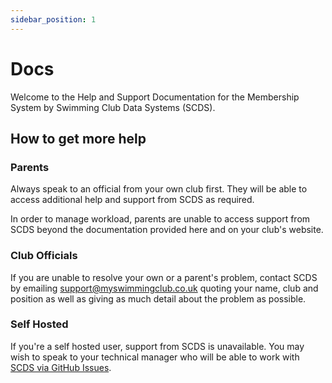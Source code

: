 ```yaml
---
sidebar_position: 1
---
```


# Docs

Welcome to the Help and Support Documentation for the Membership System by Swimming Club Data Systems (SCDS).

## How to get more help

### Parents

Always speak to an official from your own club first. They will be able to access additional help and support from SCDS as required.

In order to manage workload, parents are unable to access support from SCDS beyond the documentation provided here and on your club's website.

### Club Officials

If you are unable to resolve your own or a parent's problem, contact SCDS by emailing support@myswimmingclub.co.uk quoting your name, club and position as well as giving as much detail about the problem as possible.

### Self Hosted

If you're a self hosted user, support from SCDS is unavailable. You may wish to speak to your technical manager who will be able to work with [SCDS via GitHub Issues](https://github.com/Chester-le-Street-ASC/Membership).